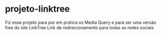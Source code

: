 # projeto-linktree
Fiz esse projeto para por em pratica os Media Query e para ser uma versão free do site LinkTree Link de redirecionamento para todas as redes sociais
